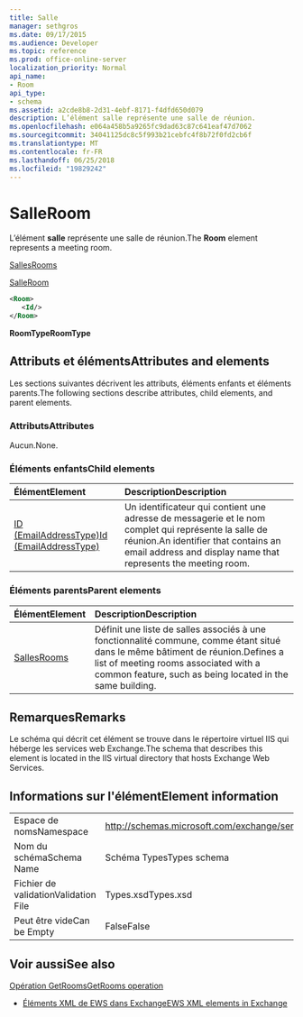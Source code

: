```yaml
---
title: Salle
manager: sethgros
ms.date: 09/17/2015
ms.audience: Developer
ms.topic: reference
ms.prod: office-online-server
localization_priority: Normal
api_name:
- Room
api_type:
- schema
ms.assetid: a2cde8b8-2d31-4ebf-8171-f4dfd650d079
description: L’élément salle représente une salle de réunion.
ms.openlocfilehash: e064a458b5a9265fc9dad63c87c641eaf47d7062
ms.sourcegitcommit: 34041125dc8c5f993b21cebfc4f8b72f0fd2cb6f
ms.translationtype: MT
ms.contentlocale: fr-FR
ms.lasthandoff: 06/25/2018
ms.locfileid: "19829242"
---
```

# <a name="room"></a><span data-ttu-id="f332f-103">Salle</span><span class="sxs-lookup"><span data-stu-id="f332f-103">Room</span></span>

<span data-ttu-id="f332f-104">L’élément **salle** représente une salle de réunion.</span><span class="sxs-lookup"><span data-stu-id="f332f-104">The **Room** element represents a meeting room.</span></span> 
  
[<span data-ttu-id="f332f-105">Salles</span><span class="sxs-lookup"><span data-stu-id="f332f-105">Rooms</span></span>](rooms.md)
  
[<span data-ttu-id="f332f-106">Salle</span><span class="sxs-lookup"><span data-stu-id="f332f-106">Room</span></span>](room.md)
  
```XML
<Room>
   <Id/>
</Room>
```

 <span data-ttu-id="f332f-107">**RoomType**</span><span class="sxs-lookup"><span data-stu-id="f332f-107">**RoomType**</span></span>
## <a name="attributes-and-elements"></a><span data-ttu-id="f332f-108">Attributs et éléments</span><span class="sxs-lookup"><span data-stu-id="f332f-108">Attributes and elements</span></span>

<span data-ttu-id="f332f-109">Les sections suivantes décrivent les attributs, éléments enfants et éléments parents.</span><span class="sxs-lookup"><span data-stu-id="f332f-109">The following sections describe attributes, child elements, and parent elements.</span></span>
  
### <a name="attributes"></a><span data-ttu-id="f332f-110">Attributs</span><span class="sxs-lookup"><span data-stu-id="f332f-110">Attributes</span></span>

<span data-ttu-id="f332f-111">Aucun.</span><span class="sxs-lookup"><span data-stu-id="f332f-111">None.</span></span>
  
### <a name="child-elements"></a><span data-ttu-id="f332f-112">Éléments enfants</span><span class="sxs-lookup"><span data-stu-id="f332f-112">Child elements</span></span>

|<span data-ttu-id="f332f-113">**Élément**</span><span class="sxs-lookup"><span data-stu-id="f332f-113">**Element**</span></span>|<span data-ttu-id="f332f-114">**Description**</span><span class="sxs-lookup"><span data-stu-id="f332f-114">**Description**</span></span>|
|:-----|:-----|
|[<span data-ttu-id="f332f-115">ID (EmailAddressType)</span><span class="sxs-lookup"><span data-stu-id="f332f-115">Id (EmailAddressType)</span></span>](id-emailaddresstype.md) <br/> |<span data-ttu-id="f332f-116">Un identificateur qui contient une adresse de messagerie et le nom complet qui représente la salle de réunion.</span><span class="sxs-lookup"><span data-stu-id="f332f-116">An identifier that contains an email address and display name that represents the meeting room.</span></span>  <br/> |
   
### <a name="parent-elements"></a><span data-ttu-id="f332f-117">Éléments parents</span><span class="sxs-lookup"><span data-stu-id="f332f-117">Parent elements</span></span>

|<span data-ttu-id="f332f-118">**Élément**</span><span class="sxs-lookup"><span data-stu-id="f332f-118">**Element**</span></span>|<span data-ttu-id="f332f-119">**Description**</span><span class="sxs-lookup"><span data-stu-id="f332f-119">**Description**</span></span>|
|:-----|:-----|
|[<span data-ttu-id="f332f-120">Salles</span><span class="sxs-lookup"><span data-stu-id="f332f-120">Rooms</span></span>](rooms.md) <br/> |<span data-ttu-id="f332f-121">Définit une liste de salles associés à une fonctionnalité commune, comme étant situé dans le même bâtiment de réunion.</span><span class="sxs-lookup"><span data-stu-id="f332f-121">Defines a list of meeting rooms associated with a common feature, such as being located in the same building.</span></span>  <br/> |
   
## <a name="remarks"></a><span data-ttu-id="f332f-122">Remarques</span><span class="sxs-lookup"><span data-stu-id="f332f-122">Remarks</span></span>

<span data-ttu-id="f332f-123">Le schéma qui décrit cet élément se trouve dans le répertoire virtuel IIS qui héberge les services web Exchange.</span><span class="sxs-lookup"><span data-stu-id="f332f-123">The schema that describes this element is located in the IIS virtual directory that hosts Exchange Web Services.</span></span>
  
## <a name="element-information"></a><span data-ttu-id="f332f-124">Informations sur l'élément</span><span class="sxs-lookup"><span data-stu-id="f332f-124">Element information</span></span>

|||
|:-----|:-----|
|<span data-ttu-id="f332f-125">Espace de noms</span><span class="sxs-lookup"><span data-stu-id="f332f-125">Namespace</span></span>  <br/> |http://schemas.microsoft.com/exchange/services/2006/types  <br/> |
|<span data-ttu-id="f332f-126">Nom du schéma</span><span class="sxs-lookup"><span data-stu-id="f332f-126">Schema Name</span></span>  <br/> |<span data-ttu-id="f332f-127">Schéma Types</span><span class="sxs-lookup"><span data-stu-id="f332f-127">Types schema</span></span>  <br/> |
|<span data-ttu-id="f332f-128">Fichier de validation</span><span class="sxs-lookup"><span data-stu-id="f332f-128">Validation File</span></span>  <br/> |<span data-ttu-id="f332f-129">Types.xsd</span><span class="sxs-lookup"><span data-stu-id="f332f-129">Types.xsd</span></span>  <br/> |
|<span data-ttu-id="f332f-130">Peut être vide</span><span class="sxs-lookup"><span data-stu-id="f332f-130">Can be Empty</span></span>  <br/> |<span data-ttu-id="f332f-131">False</span><span class="sxs-lookup"><span data-stu-id="f332f-131">False</span></span>  <br/> |
   
## <a name="see-also"></a><span data-ttu-id="f332f-132">Voir aussi</span><span class="sxs-lookup"><span data-stu-id="f332f-132">See also</span></span>



[<span data-ttu-id="f332f-133">Opération GetRooms</span><span class="sxs-lookup"><span data-stu-id="f332f-133">GetRooms operation</span></span>](getrooms-operation.md)


- [<span data-ttu-id="f332f-134">Éléments XML de EWS dans Exchange</span><span class="sxs-lookup"><span data-stu-id="f332f-134">EWS XML elements in Exchange</span></span>](ews-xml-elements-in-exchange.md)

